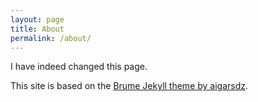 ```yaml
---
layout: page
title: About
permalink: /about/
---
```


I have indeed changed this page.

This site is based on the [Brume Jekyll theme by aigarsdz](https://github.com/aigarsdz/brume).
